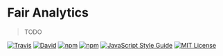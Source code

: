 # Fair Analytics

> TODO

[![Travis](https://img.shields.io/travis/vesparny/fair-analytics.svg)](https://travis-ci.org/vesparny/fair-analytics)
[![David](https://img.shields.io/david/vesparny/fair-analytics.svg)](https://david-dm.org/vesparny/fair-analytics)
[![npm](https://img.shields.io/npm/v/fair-analytics.svg)](https://www.npmjs.com/package/fair-analytics)
[![npm](https://img.shields.io/npm/dm/fair-analytics.svg)](https://npm-stat.com/charts.html?package=fair-analytics&from=2017-04-01)
[![JavaScript Style Guide](https://img.shields.io/badge/code%20style-standard-brightgreen.svg)](http://standardjs.com/)
[![MIT License](https://img.shields.io/npm/l/fair-analytics.svg?style=flat-square)](https://github.com/vesparny/fair-analytics/blob/master/LICENSE)
